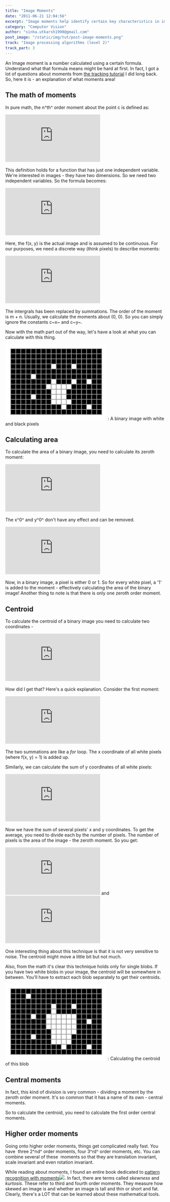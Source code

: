 ```yaml
---
title: "Image Moments"
date: "2011-06-21 12:04:56"
excerpt: "Image moments help identify certain key characteristics in images - like the center, area of white pixels, etc. We'll look at how these are calculated mathematically."
category: "Computer Vision"
author: "sinha.utkarsh1990@gmail.com"
post_image: "/static/img/tut/post-image-moments.png"
track: "Image processing algorithms (level 2)"
track_part: 3
---
```

An Image moment is a number calculated using a certain formula. Understand what that formula means might be hard at first. In fact, I got a lot of questions about moments from [the tracking tutorial](/tutorials/tracking-colored-objects-opencv/) I did long back. So, here it is - an explanation of what moments area! 

## The math of moments

In pure math, the n^th^ order moment about the point c is defined as:

![](http://s0.wp.com/latex.php?latex=%5Cmu_%7Bn%7D%20%3D%20%5Cint_%7B-%5Cinfty%7D%5E%7B%2B%5Cinfty%7D%20%28x-c%29%5E%7Bn%7Df%28x%29%20%5C%2Cdx&bg=ffffff&fg=000&s=0)

This definition holds for a function that has just one independent variable. We're interested in images - they have two dimensions. So we need two independent variables. So the formula becomes:

![](http://s0.wp.com/latex.php?latex=%5Cmu_%7Bm%2Cn%7D%20%3D%20%5Cint%5Cint%28x-c_x%29%5E%7Bm%7D%28y-c_y%29%5E%7Bn%7Df%28x%2C%20y%29%5C%2Cdy%5C%2Cdx&bg=ffffff&fg=000&s=0)

Here, the f(x, y) is the actual image and is assumed to be continuous. For our purposes, we need a discrete way (think pixels) to describe moments:

![](http://s0.wp.com/latex.php?latex=%5Cmu_%7Bm%2Cn%7D%20%3D%20%5Csum_%7Bx%3D0%7D%5E%7B%5Cinfty%7D%5Csum_%7By%3D0%7D%5E%7B%5Cinfty%7D%28x-c_x%29%5E%7Bm%7D%28y-c_y%29%5E%7Bn%7Df%28x%2C%20y%29&bg=ffffff&fg=000&s=0)

The intergrals has been replaced by summations. The order of the moment is m + n. Usually, we calculate the moments about (0, 0). So you can simply ignore the constants c~x~ and c~y~.

Now with the math part out of the way, let's have a look at what you can calculate with this thing. 

![A binary image with white and black pixels](/static/img/tut/zeroth-order.png)
: A binary image with white and black pixels

## Calculating area

To calculate the area of a binary image, you need to calculate its zeroth moment:

![](http://s0.wp.com/latex.php?latex=%5Cmu_%7B0%2C0%7D%20%3D%20%5Csum_%7Bx%3D0%7D%5E%7Bw%7D%5Csum_%7By%3D0%7D%5E%7Bh%7Dx%5E%7B0%7Dy%5E%7B0%7Df%28x%2C%20y%29&bg=ffffff&fg=000&s=0)

The x^0^ and y^0^ don't have any effect and can be removed.

![](http://s0.wp.com/latex.php?latex=%5Cmu_%7B0%2C0%7D%20%3D%20%5Csum_%7Bx%3D0%7D%5E%7Bw%7D%5Csum_%7By%3D0%7D%5E%7Bh%7Df%28x%2C%20y%29&bg=ffffff&fg=000&s=0)

Now, in a binary image, a pixel is either 0 or 1. So for every white pixel, a '1' is added to the moment - effectively calculating the area of the binary image! Another thing to note is that there is only one zeroth order moment. 

## Centroid

To calculate the centroid of a binary image you need to calculate two coordinates -

![](http://s0.wp.com/latex.php?latex=centroid%20%3D%20%28%5Cfrac%7B%5Cmu_%7B1%2C0%7D%7D%7B%5Cmu_%7B0%2C0%7D%7D%2C%20%5Cfrac%7B%5Cmu_%7B0%2C1%7D%7D%7B%5Cmu_%7B0%2C0%7D%7D%29&bg=ffffff&fg=000&s=0)

How did I get that? Here's a quick explanation. Consider the first moment:

![](http://s0.wp.com/latex.php?latex=sum_x%20%3D%20%5Csum%5Csum%20x%20f%28x%2C%20y%29&bg=ffffff&fg=000&s=0)

The two summations are like a _for_ loop. The x coordinate of all white pixels (where f(x, y) = 1) is added up.

Similarly, we can calculate the sum of y coordinates of all white pixels: 

![](http://s0.wp.com/latex.php?latex=sum_y%20%3D%20%5Csum%5Csum%20y%20f%28x%2C%20y%29&bg=ffffff&fg=000&s=0)

Now we have the sum of several pixels' x and y coordinates. To get the average, you need to divide each by the number of pixels. The number of pixels is the area of the image - the zeroth moment. So you get:

![](http://s0.wp.com/latex.php?latex=%5Cmu_%7B1%2C0%7D%20%3D%20%5Cfrac%7Bsum_x%7D%7B%5Cmu_%7B0%2C0%7D%7D&bg=ffffff&fg=000&s=0) and ![](http://s0.wp.com/latex.php?latex=%5Cmu_%7B0%2C1%7D%20%3D%20%5Cfrac%7Bsum_y%7D%7B%5Cmu_%7B0%2C0%7D%7D&bg=ffffff&fg=000&s=0)

One interesting thing about this technique is that it is not very sensitive to noise. The centroid might move a little bit but not much.

Also, from the math it's clear this technique holds only for single blobs. If you have two white blobs in your image, the centroid will be somewhere in between. You'll have to extract each blob separately to get their centroids. 

![Calculating the centroid](/static/img/tut/first-order.png)
: Calculating the centroid of this blob


## Central moments

In fact, this kind of division is very common - dividing a moment by the zeroth order moment. It's so common that it has a name of its own - central moments.

So to calculate the centroid, you need to calculate the first order central moments. 

## Higher order moments

Going onto higher order moments, things get complicated really fast. You have  three 2^nd^ order moments, four 3^rd^ order moments, etc. You can combine several of these  moments so that they are translation invariant, scale invariant and even rotation invariant.

While reading about moments, I found an entire book dedicated to [pattern recognition with moments](http://www.amazon.com/gp/product/0470699876/ref=as_li_ss_tl?ie=UTF8&tag=aish04-20&linkCode=as2&camp=217145&creative=399373&creativeASIN=0470699876)![](http://www.assoc-amazon.com/e/ir?t=&l=as2&o=1&a=0470699876&camp=217145&creative=399373). In fact, there are terms called _skewness_ and _kurtosis_. These refer to third and fourth order moments. They measure how skewed an image is and whether an image is tall and thin or short and fat. Clearly, there's a LOT that can be learned about these mathematical tools.
